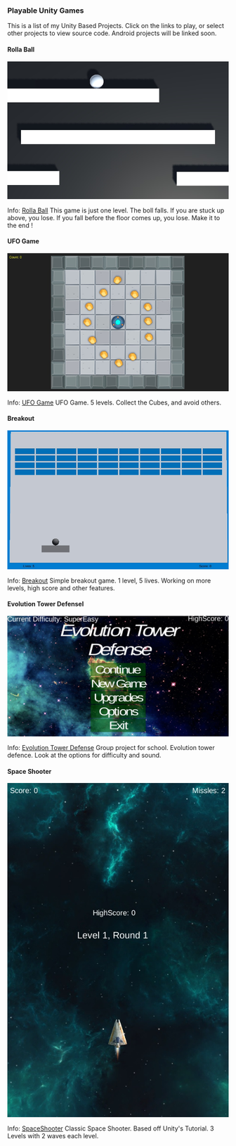 
### Playable Unity Games
This is a list of my Unity Based Projects. Click on the links to play, or select other projects to view source code.
Android projects will be linked soon.
							 

#### Rolla Ball
[![Rolla Ball](images/BallRoller.jpg)](https://robsap.github.io/UnityGamesWebGl/BallRoller/index.html)

Info: [Rolla Ball](https://robsap.github.io/UnityGamesWebGl/BallRoller/index.html) This game is just one level. The boll falls. If you are stuck up above, you lose. If you fall before the floor comes up, you lose. Make it to the end !



#### UFO Game
[![UFO Game](images/UFOGame.jpg)](https://robsap.github.io/UnityGamesWebGl/UFOGame/index.html)

Info: [UFO Game](https://robsap.github.io/UnityGamesWebGl/UFOGame/index.html) UFO Game. 5 levels. Collect the Cubes, and avoid others.



#### Breakout
[![Breakout](/images/breakout.jpg)](https://robsap.github.io/UnityGamesWebGl/Breakout/index.html)

Info: [Breakout](https://robsap.github.io/UnityGamesWebGl/Breakout/index.html) Simple breakout game. 1 level, 5 lives. Working on more levels, high score and other features.



#### Evolution Tower Defensel
[![Evolution Tower Defense](/images/evoTowerDefense.jpg)](https://robsap.github.io/UnityGamesWebGl/TowerDefense/index.html)

Info: [Evolution Tower Defense](https://robsap.github.io/UnityGamesWebGl/TowerDefense/index.html) Group project for school. Evolution tower defence. Look at the options for difficulty and sound.



#### Space Shooter
[![SpaceShooter](images/SpaceShooter.jpg)](https://robsap.github.io/UnityGamesWebGl/SpaceShooter/index.html)

Info: [SpaceShooter](https://robsap.github.io/UnityGamesWebGl/SpaceShooter/index.html) Classic Space Shooter. Based off Unity's Tutorial. 3 Levels with 2 waves each level.


